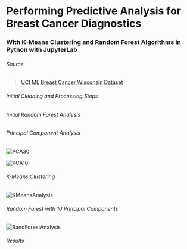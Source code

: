 # Performing Predictive Analysis for Breast Cancer Diagnostics
### With K-Means Clustering and Random Forest Algorithms in Python with JupyterLab

######  Source
>[UCI ML Breast Cancer Wisconsin Dataset](https://www.kaggle.com/uciml/breast-cancer-wisconsin-data)

######  Initial Cleaning and Processing Steps

######  Initial Random Forest Analysis

######  Principal Component Analysis

![PCA30](https://github.com/ElishaPhillips/Python-K-Means-RandomForest-Wisconsin-Breast-Cancer-Diagnostics/blob/9c7d169e99817ed944578b93f33bdc127881913a/Graphs/Visualising30.png)

![PCA10](https://github.com/ElishaPhillips/Python-K-Means-RandomForest-Wisconsin-Breast-Cancer-Diagnostics/blob/9c7d169e99817ed944578b93f33bdc127881913a/Graphs/Visualising10.png)

######  K-Means Clustering

![KMeansAnalysis](https://github.com/ElishaPhillips/Python-K-Means-RandomForest-Wisconsin-Breast-Cancer-Diagnostics/blob/9c7d169e99817ed944578b93f33bdc127881913a/Graphs/BCWD.KCluster.png)

######  Random Forest with 10 Principal Components

![RandForestAnalysis](https://github.com/ElishaPhillips/Python-K-Means-RandomForest-Wisconsin-Breast-Cancer-Diagnostics/blob/9c7d169e99817ed944578b93f33bdc127881913a/Graphs/BCWD.RandTree.png)

######  Results







